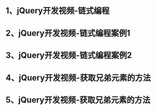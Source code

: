 ## 1、jQuery开发视频-链式编程
## 2、jQuery开发视频-链式编程案例1
## 3、jQuery开发视频-链式编程案例2
## 4、jQuery开发视频-获取兄弟元素的方法
## 5、jQuery开发视频-获取兄弟元素的方法